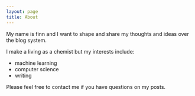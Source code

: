 ```yaml
---
layout: page
title: About
---
```


My name is finn and I want to shape and share my thoughts and ideas over the blog system.

I make a living as a chemist but my interests include:

- machine learning
- computer science
- writing

Please feel free to contact me if you have questions on my posts.
